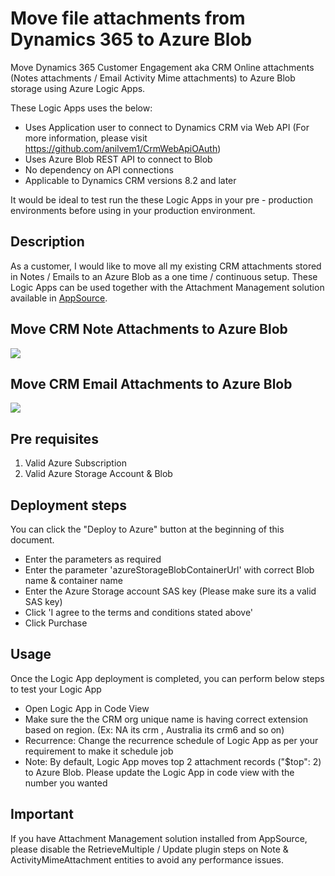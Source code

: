 # Move file attachments from Dynamics 365 to Azure Blob

Move Dynamics 365 Customer Engagement aka CRM Online attachments (Notes attachments / Email Activity Mime attachments) to Azure Blob storage using Azure Logic Apps.

These Logic Apps uses the below:

- Uses Application user to connect to Dynamics CRM via Web API (For more information, please visit <https://github.com/anilvem1/CrmWebApiOAuth>)
- Uses Azure Blob REST API to connect to Blob
- No dependency on API connections
- Applicable to Dynamics CRM versions 8.2 and later

It would be ideal to test run the these Logic Apps in your pre - production environments before using in your production environment.

## Description

As a customer, I would like to move all my existing CRM attachments stored in Notes / Emails to an Azure Blob as a one time / continuous setup.
These Logic Apps can be used together with the Attachment Management solution available in <a href="https://appsource.microsoft.com/en-us/product/dynamics-365/microsoft_labs.96257e65-dbbe-43db-b775-77cf1609530c">AppSource</a>.

## Move CRM Note Attachments to Azure Blob

<a href="https://portal.azure.com/#create/Microsoft.Template/uri/https%3A%2F%2Fraw.githubusercontent.com%2Fanilvem1%2FLAMoveCRMAttachmentsToBlob-API%2Fmaster%2FLA-API-MoveCRMNote-AttachmentsToBlob.json" target="_blank"><img src="http://azuredeploy.net/deploybutton.png"/>
</a>

## Move CRM Email Attachments to Azure Blob

<a href="https://portal.azure.com/#create/Microsoft.Template/uri/https%3A%2F%2Fraw.githubusercontent.com%2Fanilvem1%2FLAMoveCRMAttachmentsToBlob-API%2Fmaster%2FLA-API-MoveCRMEmail-AttachmentsToBlob.json" target="_blank">
<img src="http://azuredeploy.net/deploybutton.png"/>
</a>

## Pre requisites

1) Valid Azure Subscription
2) Valid Azure Storage Account & Blob

## Deployment steps

You can click the "Deploy to Azure" button at the beginning of this document.

- Enter the parameters as required
- Enter the parameter 'azureStorageBlobContainerUrl' with correct Blob name & container name
- Enter the Azure Storage account SAS key (Please make sure its a valid SAS key)
- Click 'I agree to the terms and conditions stated above'
- Click Purchase

## Usage

Once the Logic App deployment is completed, you can perform below steps to test your Logic App

- Open Logic App in Code View
- Make sure the the CRM org unique name is having correct extension based on region. (Ex: NA its crm , Australia its crm6 and so on)
- Recurrence: Change the recurrence schedule of Logic App as per your requirement to make it schedule job
- Note: By default, Logic App moves top 2 attachment records ("$top": 2) to Azure Blob. Please update the Logic App in code view with the number you wanted

## Important

If you have Attachment Management solution installed from AppSource, please disable the RetrieveMultiple / Update plugin steps on Note & ActivityMimeAttachment entities to avoid any performance issues.
